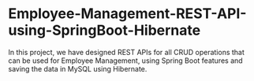 # Employee-Management-REST-API-using-SpringBoot-Hibernate
In this project, we have designed REST APIs for all CRUD operations that can be used for Employee Management, using Spring Boot features and saving the data in MySQL using Hibernate.
